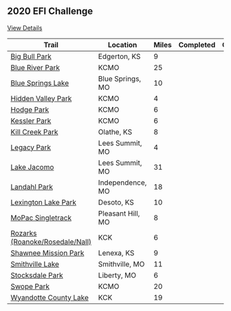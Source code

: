 ## 2020 EFI Challenge
[View Details](https://www.earthriders.com/2020-efi-challenge)

| Trail | Location | Miles | Completed | Comment |
|-------|----------|-------|-----------|---------|
| [Big Bull Park]() | Edgerton, KS | 9 | | |
| [Blue River Park]() | KCMO | 25 | | |
| [Blue Springs Lake](https://www.mtbproject.com/trail/7030178/north-shore-trail) | Blue Springs, MO | 10 | | |
| [Hidden Valley Park]() | KCMO | 4 | | |
| [Hodge Park]() | KCMO | 6 | | |
| [Kessler Park]() | KCMO | 6 | | |
| [Kill Creek Park]() | Olathe, KS | 8 | | |
| [Legacy Park]() | Lees Summit, MO | 4 | | |
| [Lake Jacomo]() | Lees Summit, MO | 31 | | |
| [Landahl Park]() | Independence, MO | 18 | | |
| [Lexington Lake Park]() | Desoto, KS | 10 | | |
| [MoPac Singletrack]() | Pleasant Hill, MO | 8 | | |
| [Rozarks (Roanoke/Rosedale/Nall)]() | KCK | 6 | | |
| [Shawnee Mission Park]() | Lenexa, KS | 9 | | |
| [Smithville Lake]() | Smithville, MO | 11 | | |
| [Stocksdale Park]() | Liberty, MO | 6 | | |
| [Swope Park]() | KCMO | 20 | | |
| [Wyandotte County Lake]() | KCK | 19 | | |

